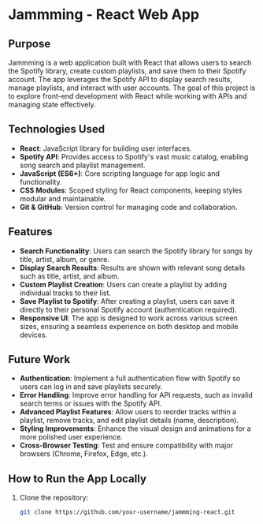 # Jammming - React Web App

## Purpose
Jammming is a web application built with React that allows users to search the Spotify library, create custom playlists, and save them to their Spotify account. The app leverages the Spotify API to display search results, manage playlists, and interact with user accounts. The goal of this project is to explore front-end development with React while working with APIs and managing state effectively.

## Technologies Used
- **React**: JavaScript library for building user interfaces.
- **Spotify API**: Provides access to Spotify's vast music catalog, enabling song search and playlist management.
- **JavaScript (ES6+)**: Core scripting language for app logic and functionality.
- **CSS Modules**: Scoped styling for React components, keeping styles modular and maintainable.
- **Git & GitHub**: Version control for managing code and collaboration.

## Features
- **Search Functionality**: Users can search the Spotify library for songs by title, artist, album, or genre.
- **Display Search Results**: Results are shown with relevant song details such as title, artist, and album.
- **Custom Playlist Creation**: Users can create a playlist by adding individual tracks to their list.
- **Save Playlist to Spotify**: After creating a playlist, users can save it directly to their personal Spotify account (authentication required).
- **Responsive UI**: The app is designed to work across various screen sizes, ensuring a seamless experience on both desktop and mobile devices.

## Future Work
- **Authentication**: Implement a full authentication flow with Spotify so users can log in and save playlists securely.
- **Error Handling**: Improve error handling for API requests, such as invalid search terms or issues with the Spotify API.
- **Advanced Playlist Features**: Allow users to reorder tracks within a playlist, remove tracks, and edit playlist details (name, description).
- **Styling Improvements**: Enhance the visual design and animations for a more polished user experience.
- **Cross-Browser Testing**: Test and ensure compatibility with major browsers (Chrome, Firefox, Edge, etc.).

## How to Run the App Locally

1. Clone the repository:
   ```bash
   git clone https://github.com/your-username/jammming-react.git
